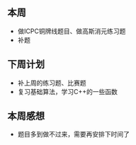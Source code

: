 ## 本周

- 做ICPC铜牌线题目、做高斯消元练习题
- 补题

## 下周计划

- 补上周的练习题、比赛题
- 复习基础算法，学习C++的一些函数

## 本周感想

- 题目多到做不过来，需要再安排下时间了

